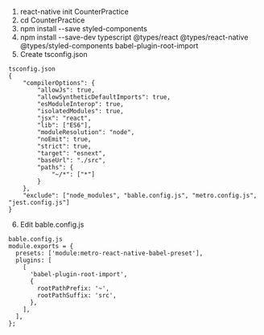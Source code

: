 1. react-native init CounterPractice
2. cd CounterPractice
3. npm install --save styled-components
4. npm install --save-dev typescript @types/react @types/react-native @types/styled-components babel-plugin-root-import
5. Create tsconfig.json

```
tsconfig.json
{
    "compilerOptions": {
        "allowJs": true,
        "allowSyntheticDefaultImports": true,
        "esModuleInterop": true,
        "isolatedModules": true,
        "jsx": "react",
        "lib": ["ES6"],
        "moduleResolution": "node",
        "noEmit": true,
        "strict": true,
        "target": "esnext",
        "baseUrl": "./src",
        "paths": {
            "~/*": ["*"]
        }
    },
    "exclude": ["node_modules", "bable.config.js", "metro.config.js", "jest.config.js"]
}
```

6. Edit bable.config.js

```
bable.config.js
module.exports = {
  presets: ['module:metro-react-native-babel-preset'],
  plugins: [
    [
      'babel-plugin-root-import',
      {
        rootPathPrefix: '~',
        rootPathSuffix: 'src',
      },
    ],
  ],
};

```
